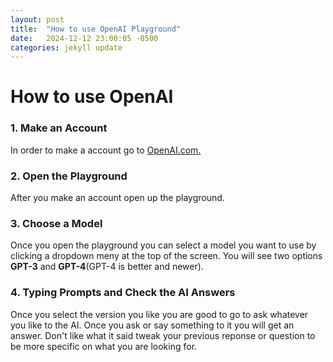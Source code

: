 ```yaml
---
layout: post
title:  "How to use OpenAI Playground"
date:   2024-12-12 23:00:05 -0500
categories: jekyll update
---
```

# How to use OpenAI

### 1. **Make an Account**

In order to make a account go to [OpenAI.com.](https://openai.com/)

### 2. **Open the Playground**

After you make an account open up the playground.

### 3. **Choose a Model**

Once you open the playground you can select a model you want to use by clicking a dropdown meny at the top of the screen. You will see two options **GPT-3** and **GPT-4**(GPT-4 is better and newer).

### 4. **Typing Prompts and Check the AI Answers**

Once you select the version you like you are good to go to ask whatever you like to the AI. Once you ask or say something to it you will get an answer. Don't like what it said tweak your previous reponse or question to be more specific on what you are looking for.
